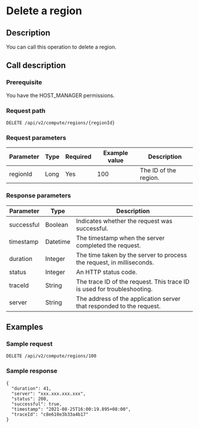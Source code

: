Delete a region 
====================================



Description 
--------------------------------

You can call this operation to delete a region.

Call description 
-------------------------------------

### Prerequisite 

You have the HOST_MANAGER permissions.

### Request path 

`DELETE /api/v2/compute/regions/{regionId}`

### Request parameters 



| Parameter | Type | Required | Example value |      Description      |
|-----------|------|----------|---------------|-----------------------|
| regionId  | Long | Yes      | 100           | The ID of the region. |



### Response parameters 



| Parameter  |   Type   |                               Description                               |
|------------|----------|-------------------------------------------------------------------------|
| successful | Boolean  | Indicates whether the request was successful.                           |
| timestamp  | Datetime | The timestamp when the server completed the request.                    |
| duration   | Integer  | The time taken by the server to process the request, in milliseconds.   |
| status     | Integer  | An HTTP status code.                                                    |
| traceId    | String   | The trace ID of the request. This trace ID is used for troubleshooting. |
| server     | String   | The address of the application server that responded to the request.    |



Examples 
-----------------------------

### Sample request 

`DELETE /api/v2/compute/regions/100`

### Sample response 

```unknow
{
  "duration": 41,
  "server": "xxx.xxx.xxx.xxx",
  "status": 200,
  "successful": true,
  "timestamp": "2021-08-25T16:00:19.895+08:00",
  "traceId": "c8e610e3b33a4b17"
}
```



